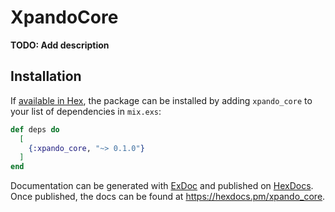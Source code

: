 # XpandoCore

**TODO: Add description**

## Installation

If [available in Hex](https://hex.pm/docs/publish), the package can be installed
by adding `xpando_core` to your list of dependencies in `mix.exs`:

```elixir
def deps do
  [
    {:xpando_core, "~> 0.1.0"}
  ]
end
```

Documentation can be generated with [ExDoc](https://github.com/elixir-lang/ex_doc)
and published on [HexDocs](https://hexdocs.pm). Once published, the docs can
be found at <https://hexdocs.pm/xpando_core>.

